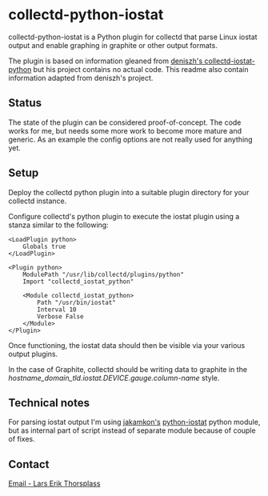 collectd-python-iostat
======================

collectd-python-iostat is a Python plugin for collectd that parse Linux iostat output and enable graphing in graphite or other output formats.

The plugin is based on information gleaned from [deniszh's collectd-iostat-python](https://github.com/deniszh/collectd-iostat-python) but his project contains no actual code. This readme also contain information adapted from deniszh's project.



Status
------

The state of the plugin can be considered proof-of-concept. The code works for me, but needs some more work to become more mature and generic. As an example the config options are not really used for anything yet.


Setup
-----
Deploy the collectd python plugin into a suitable plugin directory for your collectd instance.

Configure collectd's python plugin to execute the iostat plugin using a stanza similar to the following:


    <LoadPlugin python>
        Globals true
    </LoadPlugin>

    <Plugin python>
        ModulePath "/usr/lib/collectd/plugins/python"
        Import "collectd_iostat_python"

        <Module collectd_iostat_python>
            Path "/usr/bin/iostat"
            Interval 10
            Verbose False
        </Module>
    </Plugin>

Once functioning, the iostat data should then be visible via your various output plugins.

In the case of Graphite, collectd should be writing data to graphite in the *hostname_domain_tld.iostat.DEVICE.gauge.column-name* style.


Technical notes
---------------

For parsing iostat output I'm using [jakamkon's](https://bitbucket.org/jakamkon) [python-iostat](https://bitbucket.org/jakamkon/python-iostat) python module, but as internal part of script instead of separate module because of couple of fixes.


Contact
-------
[Email - Lars Erik Thorsplass](mailto:thorsplass@gmail.com)
